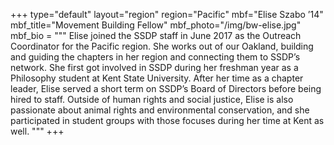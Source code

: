 +++
type="default"
layout="region"
region="Pacific"
mbf="Elise Szabo ’14"
mbf_title="Movement Building Fellow"
mbf_photo="/img/bw-elise.jpg"
mbf_bio = """
Elise joined the SSDP staff in June 2017 as the Outreach Coordinator for the Pacific region. She works out of our Oakland, building and guiding the chapters in her region and connecting them to SSDP’s network. She first got involved in SSDP during her freshman year as a Philosophy student at Kent State University. After her time as a chapter leader, Elise served a short term on SSDP’s Board of Directors before being hired to staff. Outside of human rights and social justice, Elise is also passionate about animal rights and environmental conservation, and she participated in student groups with those focuses during her time at Kent as well.
"""
+++
